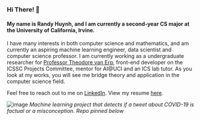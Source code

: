 ### Hi There! 👋

#### My name is Randy Huynh, and I am currently a second-year CS major at the University of California, Irvine.  

I have many interests in both computer science and mathematics, and am currently an aspiring machine learning engineer, data scientist and computer science professor.
I am currently working as a undergraduate researcher for [Professor Theodore van Erp](https://cnlm.uci.edu/erp/), front-end developer on the ICSSC Projects Committee, mentor for AI@UCI and an ICS lab tutor. As you look at my works, you will see me bridge theory and application in the computer science field.  

Feel free to reach out to me on [LinkedIn](https://www.linkedin.com/in/randy-huynh-a917161b5/). View my resume [here](https://drive.google.com/file/d/1m1T9GcqH7yYIJi_hjLegBBPKiMfL3P8H/view?usp=sharing).  


![image](https://user-images.githubusercontent.com/55762196/148705738-8fe6bb80-c43f-4a65-ba93-5249e516c8b0.png)
*Machine learning project that detects if a tweet about COVID-19 is factual or a misconception. Repo pinned below* 
<!--
**RandyHuynh5815/RandyHuynh5815** is a ✨ _special_ ✨ repository because its `README.md` (this file) appears on your GitHub profile.

Here are some ideas to get you started:

- 🔭 I’m currently working on ...
- 🌱 I’m currently learning ...
- 👯 I’m looking to collaborate on ...
- 🤔 I’m looking for help with ...
- 💬 Ask me about ...
- 📫 How to reach me: ...
- 😄 Pronouns: ...
- ⚡ Fun fact: ...
-->
